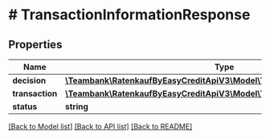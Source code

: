 # # TransactionInformationResponse

## Properties

Name | Type | Description | Notes
------------ | ------------- | ------------- | -------------
**decision** | [**\Teambank\RatenkaufByEasyCreditApiV3\Model\TransactionSummaryResponse**](TransactionSummaryResponse.md) |  | [optional]
**transaction** | [**\Teambank\RatenkaufByEasyCreditApiV3\Model\TransactionInitRequest**](TransactionInitRequest.md) |  | [optional]
**status** | **string** |  | [optional]

[[Back to Model list]](../../README.md#models) [[Back to API list]](../../README.md#endpoints) [[Back to README]](../../README.md)
